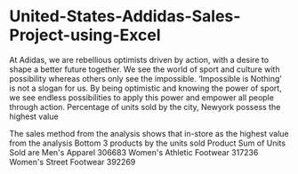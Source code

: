 # United-States-Addidas-Sales-Project-using-Excel
At Adidas, we are rebellious optimists driven by action, with a desire to shape a better future together. We see the world of sport and culture with possibility whereas others only see the impossible. ‘Impossible is Nothing’ is not a slogan for us. By being optimistic and knowing the power of sport, we see endless possibilities to apply this power and empower all people through action.
Percentage of units sold by the city, Newyork possess the highest value

The sales method from the analysis shows that in-store as the highest value from the analysis
Bottom 3 products by the units sold
Product	Sum of Units Sold are 
Men's Apparel	306683
Women's Athletic Footwear 317236
Women's Street Footwear	392269


